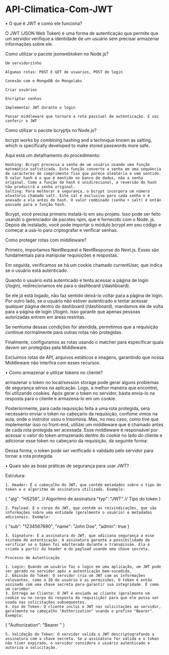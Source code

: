 # API-Climatica-Com-JWT

• O que é JWT e como ele funciona?

O JWT (JSON Web Token) é uma forma de autenticação que permite que um servidor verifique a identidade de um usuário sem precisar armazenar informações sobre ele.

Como utilizar o pacote jsonwebtoken no Node.js?

    Um servidorzinho

    Algumas rotas: POST E GET de usuarios, POST de login

    Conexão com o MongoDB do Mongolabs

    Criar usuários

    Encriptar senhas

    Implementar JWT durante o login

    Passar middleware que tornará a rota passível de autenticação. E vai conferir o JWT


Como utilizar o pacote bcryptjs no Node.js?

bcrypt works by combining hashing and a technique known as salting, which is specifically developed to make stored passwords more safe.

Aqui está um detalhamento do procedimento:

    Hashing: Bcrypt processa a senha de um usuário usando uma função matemática sofisticada. Esta função converte a senha em uma sequência de caracteres de comprimento fixo que parece aleatória e sem sentido. O valor hash é o que é mantido no banco de dados, não a senha original. Como a função de hash é unidirecional, a reversão do hash não produzirá a senha original.
    Salting: Para melhorar a segurança, o bcrypt incorpora um número aleatório chamado salt. Este sal é exclusivo para cada senha e é anexado a ela antes do hash. O valor combinado (senha + salt) é então passado para a função hash.

Bcrypt, você precisa primeiro instalá-lo em seu projeto. Isso pode ser feito usando o gerenciador de pacotes npm, que é fornecido com o Node. js. Depois de instalado, você pode importar o módulo bcrypt em seu código e começar a usá-lo para criptografar e verificar senhas.

Como proteger rotas com middleware?

Primeiro, importamos NextRequest e NextResponse do Next.js. Esses são fundamentais para manipular requisições e respostas.

Em seguida, verificamos se há um cookie chamado currentUser, que indica se o usuário está autenticado.

Quando o usuário está autenticado e tenta acessar a página de login (/login), redirecionamos ele para o dashboard (/dashboard).

Se ele já está logado, não faz sentido deixá-lo voltar para a página de login. Por outro lado, se o usuário não estiver autenticado e tentar acessar qualquer página dentro do dashboard (/dashboard), mandamos ele de volta para a página de login (/login). Isso garante que apenas pessoas autorizadas entrem em áreas restritas.

Se nenhuma dessas condições for atendida, permitimos que a requisição continue normalmente para outras rotas não protegidas.

Finalmente, configuramos as rotas usando o matcher para especificar quais devem ser protegidas pela Middleware.

Excluímos rotas de API, arquivos estáticos e imagens, garantindo que nossa Middleware não interfira com esses recursos.

• Como armazenar e utilizar tokens no cliente?

armazenar o token no local/session storage pode gerar alguns problemas de segurança sérios na aplicação. Logo, a melhor maneira que encontrei, foi utilizando cookies. Após gerar o token no servidor, basta envia-lo na resposta para o cliente e armazena-lo em um cookie.

Posteriormente, para cada requisição feita a uma rota protegida, sera necessário enviar o token no cabeçario da requisição, confome vimos na aula, onde o instrutor usou o Insominia. Mas, no meu caso, como tive que implementar isso no front-end, utilizei um middleware que é chamado antes de cada rota protegida ser acessada. Esse middleware é responsável por acessar o valor do token armazenado dentro do cookie no lado do cliente e adicionar esse token no cabeçario da requisição, da seguinte forma:

Dessa forma, o token pode ser verificado e validado pelo servidor para tornar a rota protegida.

• Quais são as boas práticas de segurança para usar JWT?

Estrutura:

    1. Header: É o cabeçalho do JWT, que contém metadados sobre o tipo do token e o algoritmo de assinatura utilizado. Exemplo:

{
 "alg": "HS256", // Algoritmo de assinatura
 "typ": "JWT"  // Tipo do token
}

    2. Payload: É o corpo do JWT, que contém as reivindicações, que são informações sobre uma entidade (geralmente o usuário) e metadados adicionais. Exemplo:

{
 "sub": "1234567890",
 "name": "John Doe",
 "admin": true
}

    3. Signature: É a assinatura do JWT, que adiciona segurança a esse sistema de autenticação. A assinatura garante a possibilidade de verificar se o token foi adulterado durante a transmissão. Ela é criada a partir do header e do payload usando uma chave secreta.
    
    Processo de Autenticação

    1. Login: Quando um usuário faz o login em uma aplicação, um JWT pode ser gerado no servidor após a autenticação bem-sucedida.
    2. Emissão do Token: O servidor cria um JWT com as informações relevantes, como o ID do usuário e as permissões. O token é então assinado com uma chave secreta para garantir sua integridade. É como um carimbo!
    3. Entrega ao Cliente: O JWT é enviado ao cliente (geralmente um cookie ou no corpo da resposta da requisição) para que ele possa ser usado nas solicitações subsequentes.
    4. Uso do Token: O cliente inclui o JWT nas solicitações ao servidor, geralmente no cabeçalho "Authorization" usando o prefixo "Bearer". Exemplo:

{
 "Authorization": "Bearer <seu-token-jwt>"
}

    5. Validação do Token: O servidor valida o JWT descriptografando a assinatura com a chave secreta. Se a assinatura for válida e o token não tiver expirado, o servidor considera o usuário autenticado e autoriza a solicitação.
